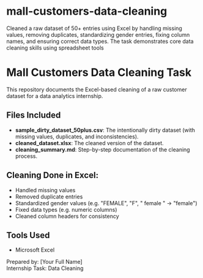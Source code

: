 # mall-customers-data-cleaning
Cleaned a raw dataset of 50+ entries using Excel by handling missing values, removing duplicates, standardizing gender entries, fixing column names, and ensuring correct data types. The task demonstrates core data cleaning skills using spreadsheet tools 
# Mall Customers Data Cleaning Task

This repository documents the Excel-based cleaning of a raw customer dataset for a data analytics internship.

## Files Included
- **sample_dirty_dataset_50plus.csv**: The intentionally dirty dataset (with missing values, duplicates, and inconsistencies).
- **cleaned_dataset.xlsx**: The cleaned version of the dataset.
- **cleaning_summary.md**: Step-by-step documentation of the cleaning process.

## Cleaning Done in Excel:
- Handled missing values
- Removed duplicate entries
- Standardized gender values (e.g. "FEMALE", "F", " female " → "female")
- Fixed data types (e.g. numeric columns)
- Cleaned column headers for consistency

## Tools Used
- Microsoft Excel

Prepared by: [Your Full Name]  
Internship Task: Data Cleaning  

